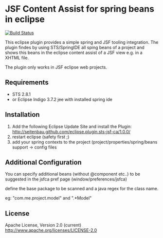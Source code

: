 # JSF Content Assist for spring beans in eclipse

[![Build Status](https://buildhive.cloudbees.com/job/Seitenbau/job/eclipse.plugin.sts-jsf-ca/badge/icon)](https://buildhive.cloudbees.com/job/Seitenbau/job/eclipse.plugin.sts-jsf-ca/)

This eclipse plugin provides a simple spring and JSF tooling integration. 
The plugin findes by using STS/SpringIDE all sping beans of a project and shows this beans
in the eclipse content assist of a JSF view e.g. in a XHTML file.  

The plugin only works in JSF eclipse web projects.

## Requirements

 - STS 2.8.1
 - or Eclipse Indigo 3.7.2 jee with installed spring ide

## Installation

 1. Add the following Eclipse Update Site and install the Plugin:
    http://seitenbau.github.com/eclipse.plugin.sts-jsf-ca/1.0.0/
 2. restart eclipse (safety first ;)
 3. add your spring contexts to the project (project/properties/spring/beans support -> config files

## Additional Configuration

You can specify additional beans (without @component etc..) to be suggested in the jsfca pref page (window/preferences/jsfca)

define the base package to be scanned and a java regex for the class name.

eg:  "com.me.project.model" and  ".*Model"

## License

Apache License, Version 2.0 (current)
http://www.apache.org/licenses/LICENSE-2.0
